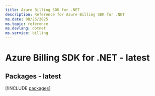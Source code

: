 ```yaml
---
title: Azure Billing SDK for .NET
description: Reference for Azure Billing SDK for .NET
ms.date: 08/26/2025
ms.topic: reference
ms.devlang: dotnet
ms.service: billing
---
```

# Azure Billing SDK for .NET - latest
## Packages - latest
[!INCLUDE [packages](billing-index.md)]